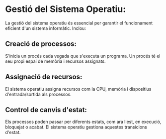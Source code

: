 # Gestió del Sistema Operatiu:
La gestió del sistema operatiu és essencial per garantir el funcionament eficient d'un sistema informàtic. Inclou:
## Creació de processos:
S'inicia un procés cada vegada que s'executa un programa. Un procés té el seu propi espai de memòria i recursos assignats.
## Assignació de recursos:
El sistema operatiu assigna recursos com la CPU, memòria i dispositius d'entrada/sortida als processos.
## Control de canvis d'estat:
Els processos poden passar per diferents estats, com ara llest, en execució, bloquejat o acabat. El sistema operatiu gestiona aquestes transicions d'estat.